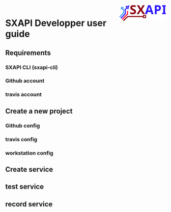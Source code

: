 <img align="right" height="50" src="https://raw.githubusercontent.com/startxfr/sxapi-core/v0.2.23-docker/docs/assets/logo.svg?sanitize=true">

# SXAPI Developper user guide


Requirements
---------

### SXAPI CLI (sxapi-cli)


### Github account


### travis account



Create a new project
--------------------

### Github config


### travis config


### workstation config



Create service
--------------


test service
------------


record service
--------------
